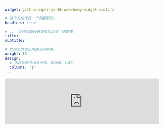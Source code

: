 ```yaml
---
widget: github.super-yan86.wowchemy-widget-spotify

# 这个文件代表一个页面部分。
headless: true

# ... 将您的部分选项放在这里（标题等）
title: 
subtitle:

# 此部分出现在页面上的顺序。
weight: 15
design:
  # 选择该部分由多少列。有效值：1或2
  columns: '1'
---
```

<iframe src="https://open.spotify.com/embed/playlist/4Peijf8k9nMcL1fdC8fI8z" width="100%" height="150" frameborder="0" allowtransparency="true" allow="encrypted-media" autoplay="true"></iframe>
